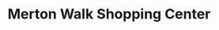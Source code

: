 ---
title: "Merton Walk Shopping Center"
url: /lawrenceville/merton-walk-shopping-center/
shop: mall
---